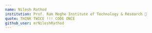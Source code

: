 ```yaml
---
name: Nilesh Rathod 
institution: Prof. Ram Meghe Institute of Technology & Research 🚩 
quote: THINK TWICE !!! CODE ONCE
github_user: mrNileshRathod
---
```

